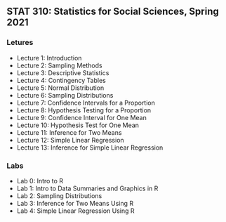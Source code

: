 ## STAT 310: Statistics for Social Sciences, Spring 2021

### Letures

* Lecture 1: Introduction
* Lecture 2: Sampling Methods
* Lecture 3: Descriptive Statistics
* Lecture 4: Contingency Tables
* Lecture 5: Normal Distribution
* Lecture 6: Sampling Distributions
* Lecture 7: Confidence Intervals for a Proportion
* Lecture 8: Hypothesis Testing for a Proportion
* Lecture 9: Confidence Interval for One Mean
* Lecture 10: Hypothesis Test for One Mean
* Lecture 11: Inference for Two Means
* Lecture 12: Simple Linear Regression
* Lecture 13: Inference for Simple Linear Regression

### Labs

* Lab 0: Intro to R
* Lab 1: Intro to Data Summaries and Graphics in R
* Lab 2: Sampling Distributions
* Lab 3: Inference for Two Means Using R
* Lab 4: Simple Linear Regression Using R

